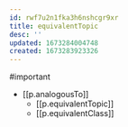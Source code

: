 ```yaml
---
id: rwf7u2n1fka3h6nshcgr9xr
title: equivalentTopic
desc: ''
updated: 1673284004748
created: 1673283923326
---
```


#important

- [[p.analogousTo]]
  - [[p.equivalentTopic]]
  - [[p.equivalentClass]]